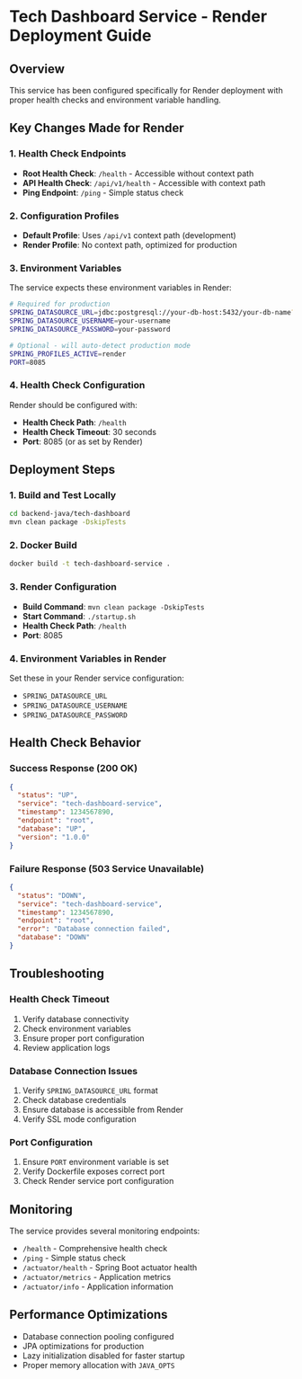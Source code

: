 # Tech Dashboard Service - Render Deployment Guide

## Overview
This service has been configured specifically for Render deployment with proper health checks and environment variable handling.

## Key Changes Made for Render

### 1. Health Check Endpoints
- **Root Health Check**: `/health` - Accessible without context path
- **API Health Check**: `/api/v1/health` - Accessible with context path
- **Ping Endpoint**: `/ping` - Simple status check

### 2. Configuration Profiles
- **Default Profile**: Uses `/api/v1` context path (development)
- **Render Profile**: No context path, optimized for production

### 3. Environment Variables
The service expects these environment variables in Render:

```bash
# Required for production
SPRING_DATASOURCE_URL=jdbc:postgresql://your-db-host:5432/your-db-name?sslmode=require
SPRING_DATASOURCE_USERNAME=your-username
SPRING_DATASOURCE_PASSWORD=your-password

# Optional - will auto-detect production mode
SPRING_PROFILES_ACTIVE=render
PORT=8085
```

### 4. Health Check Configuration
Render should be configured with:
- **Health Check Path**: `/health`
- **Health Check Timeout**: 30 seconds
- **Port**: 8085 (or as set by Render)

## Deployment Steps

### 1. Build and Test Locally
```bash
cd backend-java/tech-dashboard
mvn clean package -DskipTests
```

### 2. Docker Build
```bash
docker build -t tech-dashboard-service .
```

### 3. Render Configuration
- **Build Command**: `mvn clean package -DskipTests`
- **Start Command**: `./startup.sh`
- **Health Check Path**: `/health`
- **Port**: 8085

### 4. Environment Variables in Render
Set these in your Render service configuration:
- `SPRING_DATASOURCE_URL`
- `SPRING_DATASOURCE_USERNAME`
- `SPRING_DATASOURCE_PASSWORD`

## Health Check Behavior

### Success Response (200 OK)
```json
{
  "status": "UP",
  "service": "tech-dashboard-service",
  "timestamp": 1234567890,
  "endpoint": "root",
  "database": "UP",
  "version": "1.0.0"
}
```

### Failure Response (503 Service Unavailable)
```json
{
  "status": "DOWN",
  "service": "tech-dashboard-service",
  "timestamp": 1234567890,
  "endpoint": "root",
  "error": "Database connection failed",
  "database": "DOWN"
}
```

## Troubleshooting

### Health Check Timeout
1. Verify database connectivity
2. Check environment variables
3. Ensure proper port configuration
4. Review application logs

### Database Connection Issues
1. Verify `SPRING_DATASOURCE_URL` format
2. Check database credentials
3. Ensure database is accessible from Render
4. Verify SSL mode configuration

### Port Configuration
1. Ensure `PORT` environment variable is set
2. Verify Dockerfile exposes correct port
3. Check Render service port configuration

## Monitoring

The service provides several monitoring endpoints:
- `/health` - Comprehensive health check
- `/ping` - Simple status check
- `/actuator/health` - Spring Boot actuator health
- `/actuator/metrics` - Application metrics
- `/actuator/info` - Application information

## Performance Optimizations

- Database connection pooling configured
- JPA optimizations for production
- Lazy initialization disabled for faster startup
- Proper memory allocation with `JAVA_OPTS`
